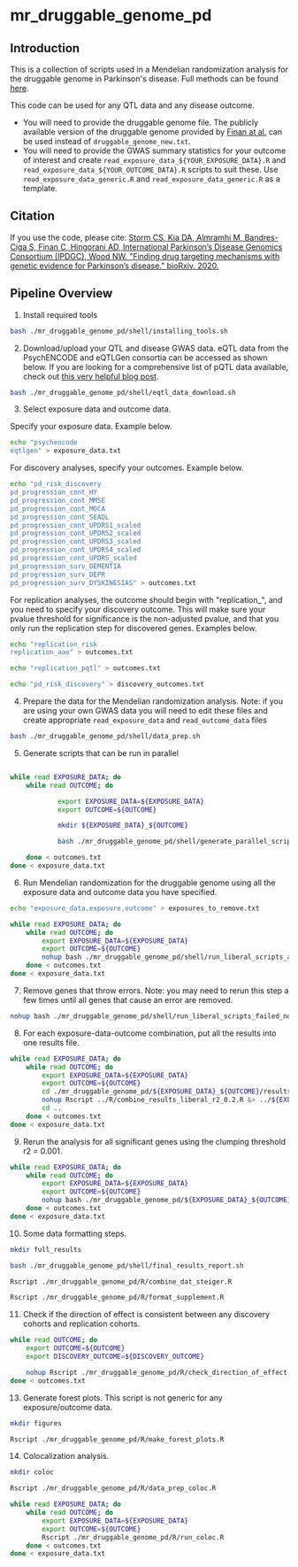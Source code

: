 # mr_druggable_genome_pd

## Introduction
This is a collection of scripts used in a Mendelian randomization analysis for the druggable genome in Parkinson's disease. Full methods can be found [here](https://www.biorxiv.org/content/10.1101/2020.07.24.208975v1).

This code can be used for any QTL data and any disease outcome.
* You will need to provide the druggable genome file. The publicly available version of the druggable genome provided by [Finan at al.](https://pubmed.ncbi.nlm.nih.gov/28356508/) can be used instead of `druggable_genome_new.txt`.
* You will need to provide the GWAS summary statistics for your outcome of interest and create `read_exposure_data_${YOUR_EXPOSURE_DATA}.R` and `read_exposure_data_${YOUR_OUTCOME_DATA}.R` scripts to suit these. Use `read_exposure_data_generic.R` and `read_exposure_data_generic.R` as a template.



## Citation
If you use the code, please cite:
[Storm CS, Kia DA, Almramhi M, Bandres-Ciga S, Finan C, Hingorani AD, International Parkinson’s Disease Genomics Consortium (IPDGC), Wood NW. "Finding drug targeting mechanisms with genetic evidence for Parkinson’s disease." bioRxiv. 2020.](https://www.biorxiv.org/content/10.1101/2020.07.24.208975v1)



## Pipeline Overview



1. Install required tools

```bash
bash ./mr_druggable_genome_pd/shell/installing_tools.sh
```


2. Download/upload your QTL and disease GWAS data. eQTL data from the PsychENCODE and eQTLGen consortia can be accessed as shown below. If you are looking for a comprehensive list of pQTL data available, check out [this very helpful blog post](http://www.metabolomix.com/a-table-of-all-published-gwas-with-proteomics/).

```bash
bash ./mr_druggable_genome_pd/shell/eqtl_data_download.sh
```


3. Select exposure data and outcome data.

Specify your exposure data. Example below.
```bash
echo "psychencode
eqtlgen" > exposure_data.txt
```


For discovery analyses, specify your outcomes. Example below.
```bash
echo "pd_risk_discovery
pd_progression_cont_HY
pd_progression_cont_MMSE
pd_progression_cont_MOCA
pd_progression_cont_SEADL
pd_progression_cont_UPDRS1_scaled
pd_progression_cont_UPDRS2_scaled
pd_progression_cont_UPDRS3_scaled
pd_progression_cont_UPDRS4_scaled
pd_progression_cont_UPDRS_scaled
pd_progression_surv_DEMENTIA
pd_progression_surv_DEPR
pd_progression_surv_DYSKINESIAS" > outcomes.txt
```


For replication analyses, the outcome should begin with "replication_", and you need to specify your discovery outcome. This will make sure your pvalue threshold for significance is the non-adjusted pvalue, and that you only run the replication step for discovered genes. Examples below.
```bash
echo "replication_risk
replication_aao" > outcomes.txt

echo "replication_pqtl" > outcomes.txt

echo "pd_risk_discovery" > discovery_outcomes.txt
```



4. Prepare the data for the Mendelian randomization analysis. Note: if you are using your own GWAS data you will need to edit these files and create appropriate `read_exposure_data` and `read_outcome_data` files
```bash
bash ./mr_druggable_genome_pd/shell/data_prep.sh
```

5. Generate scripts that can be run in parallel
```bash

while read EXPOSURE_DATA; do
    while read OUTCOME; do

            export EXPOSURE_DATA=${EXPOSURE_DATA}
            export OUTCOME=${OUTCOME}

            mkdir ${EXPOSURE_DATA}_${OUTCOME}

            bash ./mr_druggable_genome_pd/shell/generate_parallel_scripts.sh

    done < outcomes.txt
done < exposure_data.txt

```

6. Run Mendelian randomization for the druggable genome using all the exposure data and outcome data you have specified.
```bash
echo "exposure_data,exposure,outcome" > exposures_to_remove.txt

while read EXPOSURE_DATA; do
    while read OUTCOME; do
        export EXPOSURE_DATA=${EXPOSURE_DATA}
        export OUTCOME=${OUTCOME}
        nohup bash ./mr_druggable_genome_pd/shell/run_liberal_scripts_all_nohup.sh &> ./mr_druggable_genome_pd/shell/nohup_run_liberal_scripts_all.log &
    done < outcomes.txt
done < exposure_data.txt
```

7. Remove genes that throw errors. Note: you may need to rerun this step a few times until all genes that cause an error are removed.
```bash
nohup bash ./mr_druggable_genome_pd/shell/run_liberal_scripts_failed_nohup.sh &> ./mr_druggable_genome_pd/shell/nohup_run_liberal_scripts_failed.log &
```

8. For each exposure-data-outcome combination, put all the results into one results file.
```bash
while read EXPOSURE_DATA; do
    while read OUTCOME; do
        export EXPOSURE_DATA=${EXPOSURE_DATA}
        export OUTCOME=${OUTCOME}
        cd ./mr_druggable_genome_pd/${EXPOSURE_DATA}_${OUTCOME}/results
        nohup Rscript ../R/combine_results_liberal_r2_0.2.R &> ../${EXPOSURE_DATA}_${OUTCOME}/nohup_combine_results_liberal_r2_0.2_${EXPOSURE_DATA}_${OUTCOME}.log &
        cd ..
    done < outcomes.txt
done < exposure_data.txt
```

9. Rerun the analysis for all significant genes using the clumping threshold r2 = 0.001.
```bash
while read EXPOSURE_DATA; do
    while read OUTCOME; do
        export EXPOSURE_DATA=${EXPOSURE_DATA}
        export OUTCOME=${OUTCOME}
        nohup bash ./mr_druggable_genome_pd/${EXPOSURE_DATA}_${OUTCOME}/script_conservative_r2_0.001_${EXPOSURE_DATA}_${OUTCOME}.sh &> ./mr_druggable_genome_pd/${EXPOSURE_DATA}_${OUTCOME}/nohup_script_conservative_r2_0.001_${EXPOSURE_DATA}_${OUTCOME}.log &
    done < outcomes.txt
done < exposure_data.txt
```

10. Some data formatting steps.
```bash
mkdir full_results

bash ./mr_druggable_genome_pd/shell/final_results_report.sh

Rscript ./mr_druggable_genome_pd/R/combine_dat_steiger.R

Rscript ./mr_druggable_genome_pd/R/format_supplement.R

```


11. Check if the direction of effect is consistent between any discovery cohorts and replication cohorts.


```bash
while read OUTCOME; do
    export OUTCOME=${OUTCOME}
    export DISCOVERY_OUTCOME=${DISCOVERY_OUTCOME}

    nohup Rscript ./mr_druggable_genome_pd/R/check_direction_of_effect.R &> full_results/metric_check_direction_of_effect_${OUTCOME}_${DISCOVERY_OUTCOME}.log
done < outcomes.txt
```


13. Generate forest plots. This script is not generic for any exposure/outcome data.

```bash
mkdir figures

Rscript ./mr_druggable_genome_pd/R/make_forest_plots.R
```

14. Colocalization analysis.

```bash
mkdir coloc

Rscript ./mr_druggable_genome_pd/R/data_prep_coloc.R

while read EXPOSURE_DATA; do
    while read OUTCOME; do
        export EXPOSURE_DATA=${EXPOSURE_DATA}
        export OUTCOME=${OUTCOME}
        Rscript ./mr_druggable_genome_pd/R/run_coloc.R
    done < outcomes.txt
done < exposure_data.txt

```
